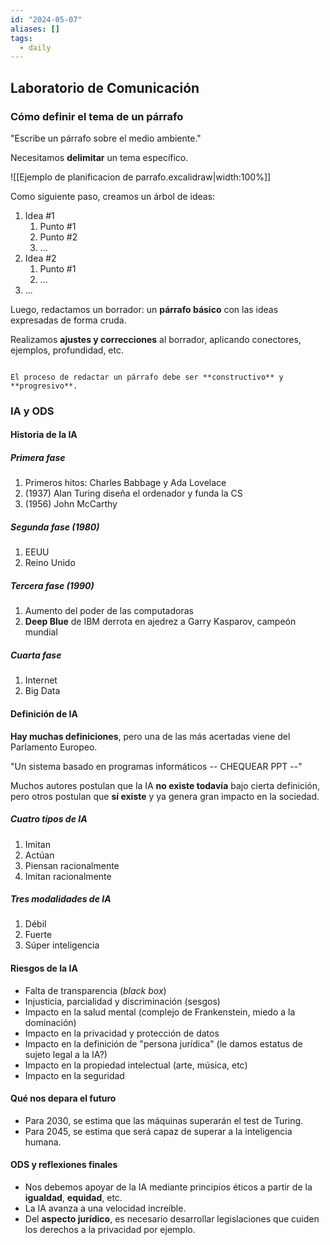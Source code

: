 ```yaml
---
id: "2024-05-07"
aliases: []
tags:
  - daily
---
```


## Laboratorio de Comunicación

### Cómo definir el tema de un párrafo

"Escribe un párrafo sobre el medio ambiente."

Necesitamos **delimitar** un tema específico.

![[Ejemplo de planificacion de parrafo.excalidraw|width:100%]]

Como siguiente paso, creamos un árbol de ideas:

1. Idea #1
   1. Punto #1
   2. Punto #2
   3. ...
2. Idea #2
   1. Punto #1
   2. ...
3. ...

Luego, redactamos un borrador: un **párrafo básico** con las ideas expresadas de forma cruda.

Realizamos **ajustes y correcciones** al borrador, aplicando conectores, ejemplos, profundidad, etc.

```ad-tip

El proceso de redactar un párrafo debe ser **constructivo** y **progresivo**.

```

### IA y ODS

#### Historia de la IA

##### Primera fase

1. Primeros hitos: Charles Babbage y Ada Lovelace
2. (1937) Alan Turing diseña el ordenador y funda la CS
3. (1956) John McCarthy

##### Segunda fase (1980)

1. EEUU
2. Reino Unido

##### Tercera fase (1990)

1. Aumento del poder de las computadoras
2. **Deep Blue** de IBM derrota en ajedrez a Garry Kasparov, campeón mundial

##### Cuarta fase

1. Internet
2. Big Data

#### Definición de IA

**Hay muchas definiciones**, pero una de las más acertadas viene del Parlamento Europeo.

"Un sistema basado en programas informáticos -- CHEQUEAR PPT --"

Muchos autores postulan que la IA **no existe todavía** bajo cierta definición, pero otros postulan que **sí existe** y ya genera gran impacto en la sociedad.

##### Cuatro tipos de IA

1. Imitan
2. Actúan
3. Piensan racionalmente
4. Imitan racionalmente

##### Tres modalidades de IA

1. Débil
2. Fuerte
3. Súper inteligencia

#### Riesgos de la IA

- Falta de transparencia (*black box*)
- Injusticia, parcialidad y discriminación (sesgos)
- Impacto en la salud mental (complejo de Frankenstein, miedo a la dominación)
- Impacto en la privacidad y protección de datos
- Impacto en la definición de "persona jurídica" (le damos estatus de sujeto legal a la IA?)
- Impacto en la propiedad intelectual (arte, música, etc)
- Impacto en la seguridad

#### Qué nos depara el futuro

- Para 2030, se estima que las máquinas superarán el test de Turing.
- Para 2045, se estima que será capaz de superar a la inteligencia humana.

#### ODS y reflexiones finales

- Nos debemos apoyar de la IA mediante principios éticos a partir de la **igualdad**, **equidad**, etc.
- La IA avanza a una velocidad increíble.
- Del **aspecto jurídico**, es necesario desarrollar legislaciones que cuiden los derechos a la privacidad por ejemplo.
